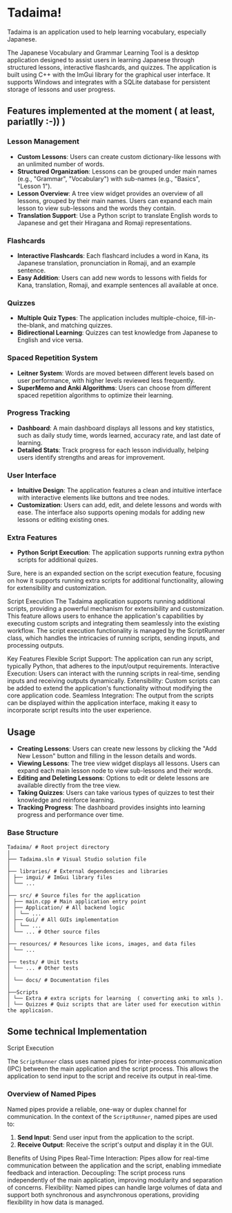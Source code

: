 # Tadaima!

Tadaima is an application used to help learning vocabulary, especially Japanese.

The Japanese Vocabulary and Grammar Learning Tool is a desktop application designed to assist users in learning Japanese through structured lessons, interactive flashcards, and quizzes. The application is built using C++ with the ImGui library for the graphical user interface. It supports Windows and integrates with a SQLite database for persistent storage of lessons and user progress.

## Features implemented at the moment ( at least, pariatlly :-)) )

### Lesson Management
- **Custom Lessons**: Users can create custom dictionary-like lessons with an unlimited number of words.
- **Structured Organization**: Lessons can be grouped under main names (e.g., "Grammar", "Vocabulary") with sub-names (e.g., "Basics", "Lesson 1").
- **Lesson Overview**: A tree view widget provides an overview of all lessons, grouped by their main names. Users can expand each main lesson to view sub-lessons and the words they contain.
- **Translation Support**: Use a Python script to translate English words to Japanese and get their Hiragana and Romaji representations.

### Flashcards
- **Interactive Flashcards**: Each flashcard includes a word in Kana, its Japanese translation, pronunciation in Romaji, and an example sentence.
- **Easy Addition**: Users can add new words to lessons with fields for Kana, translation, Romaji, and example sentences all available at once.

### Quizzes
- **Multiple Quiz Types**: The application includes multiple-choice, fill-in-the-blank, and matching quizzes.
- **Bidirectional Learning**: Quizzes can test knowledge from Japanese to English and vice versa.

### Spaced Repetition System
- **Leitner System**: Words are moved between different levels based on user performance, with higher levels reviewed less frequently.
- **SuperMemo and Anki Algorithms**: Users can choose from different spaced repetition algorithms to optimize their learning.

### Progress Tracking
- **Dashboard**: A main dashboard displays all lessons and key statistics, such as daily study time, words learned, accuracy rate, and last date of learning.
- **Detailed Stats**: Track progress for each lesson individually, helping users identify strengths and areas for improvement.

### User Interface
- **Intuitive Design**: The application features a clean and intuitive interface with interactive elements like buttons and tree nodes.
- **Customization**: Users can add, edit, and delete lessons and words with ease. The interface also supports opening modals for adding new lessons or editing existing ones.

### Extra Features
- **Python Script Execution**: The application supports running extra python scripts for additional quizes.

Sure, here is an expanded section on the script execution feature, focusing on how it supports running extra scripts for additional functionality, allowing for extensibility and customization.

Script Execution
The Tadaima application supports running additional scripts, providing a powerful mechanism for extensibility and customization. This feature allows users to enhance the application's capabilities by executing custom scripts and integrating them seamlessly into the existing workflow. The script execution functionality is managed by the ScriptRunner class, which handles the intricacies of running scripts, sending inputs, and processing outputs.

Key Features
Flexible Script Support: The application can run any script, typically Python, that adheres to the input/output requirements.
Interactive Execution: Users can interact with the running scripts in real-time, sending inputs and receiving outputs dynamically.
Extensibility: Custom scripts can be added to extend the application's functionality without modifying the core application code.
Seamless Integration: The output from the scripts can be displayed within the application interface, making it easy to incorporate script results into the user experience.

## Usage
- **Creating Lessons**: Users can create new lessons by clicking the "Add New Lesson" button and filling in the lesson details and words.
- **Viewing Lessons**: The tree view widget displays all lessons. Users can expand each main lesson node to view sub-lessons and their words.
- **Editing and Deleting Lessons**: Options to edit or delete lessons are available directly from the tree view.
- **Taking Quizzes**: Users can take various types of quizzes to test their knowledge and reinforce learning.
- **Tracking Progress**: The dashboard provides insights into learning progress and performance over time.

### Base Structure
```
Tadaima/ # Root project directory
│
├── Tadaima.sln # Visual Studio solution file
│
├── libraries/ # External dependencies and libraries
│ ├── imgui/ # ImGui library files
│ └── ...
│
├── src/ # Source files for the application
│ ├── main.cpp # Main application entry point
│ ├── Application/ # All backend logic
│ │ └── ...
│ ├── Gui/ # All GUIs implementation
│ │ └── ...
│ └── ... # Other source files
│
├── resources/ # Resources like icons, images, and data files
│ └── ...
│
├── tests/ # Unit tests
│ └── ... # Other tests
│
│ └── docs/ # Documentation files
│
├──Scripts
│ └── Extra # extra scripts for learning  ( converting anki to xmls ).
│ └── Quizzes # Quiz scripts that are later used for execution within the applicaion.

```
## Some technical Implementation
Script Execution

The `ScriptRunner` class uses named pipes for inter-process communication (IPC) between the main application and the script process. This allows the application to send input to the script and receive its output in real-time.

### Overview of Named Pipes

Named pipes provide a reliable, one-way or duplex channel for communication. In the context of the `ScriptRunner`, named pipes are used to:
1. **Send Input**: Send user input from the application to the script.
2. **Receive Output**: Receive the script's output and display it in the GUI.
   
Benefits of Using Pipes
Real-Time Interaction: Pipes allow for real-time communication between the application and the script, enabling immediate feedback and interaction.
Decoupling: The script process runs independently of the main application, improving modularity and separation of concerns.
Flexibility: Named pipes can handle large volumes of data and support both synchronous and asynchronous operations, providing flexibility in how data is managed.
